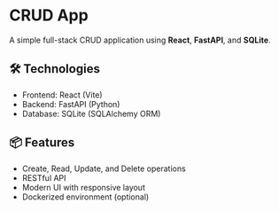 # CRUD App

A simple full-stack CRUD application using **React**, **FastAPI**, and **SQLite**.

## 🛠️ Technologies

- Frontend: React (Vite)
- Backend: FastAPI (Python)
- Database: SQLite (SQLAlchemy ORM)

## 📦 Features

- Create, Read, Update, and Delete operations
- RESTful API
- Modern UI with responsive layout
- Dockerized environment (optional)
